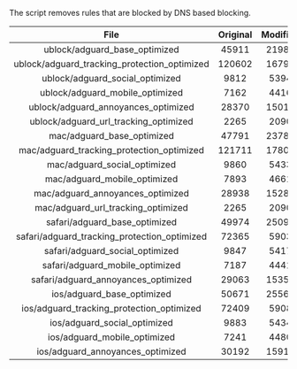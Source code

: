 The script removes rules that are blocked by DNS based blocking.


| File | Original | Modified |
|:----:|:-----:|:-----:|
| ublock/adguard_base_optimized | 45911 | 21984 |
| ublock/adguard_tracking_protection_optimized | 120602 | 16791 |
| ublock/adguard_social_optimized | 9812 | 5394 |
| ublock/adguard_mobile_optimized | 7162 | 4416 |
| ublock/adguard_annoyances_optimized | 28370 | 15014 |
| ublock/adguard_url_tracking_optimized | 2265 | 2090 |
| mac/adguard_base_optimized | 47791 | 23781 |
| mac/adguard_tracking_protection_optimized | 121711 | 17803 |
| mac/adguard_social_optimized | 9860 | 5433 |
| mac/adguard_mobile_optimized | 7893 | 4661 |
| mac/adguard_annoyances_optimized | 28938 | 15285 |
| mac/adguard_url_tracking_optimized | 2265 | 2090 |
| safari/adguard_base_optimized | 49974 | 25096 |
| safari/adguard_tracking_protection_optimized | 72365 | 5903 |
| safari/adguard_social_optimized | 9847 | 5417 |
| safari/adguard_mobile_optimized | 7187 | 4441 |
| safari/adguard_annoyances_optimized | 29063 | 15359 |
| ios/adguard_base_optimized | 50671 | 25560 |
| ios/adguard_tracking_protection_optimized | 72409 | 5908 |
| ios/adguard_social_optimized | 9883 | 5434 |
| ios/adguard_mobile_optimized | 7241 | 4480 |
| ios/adguard_annoyances_optimized | 30192 | 15919 |
